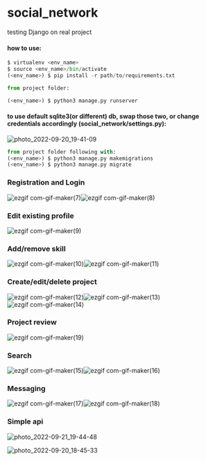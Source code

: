 # social_network
testing Django on real project

#### how to use:
```python
$ virtualenv <env_name>
$ source <env_name>/bin/activate
(<env_name>) $ pip install -r path/to/requirements.txt

from project folder:

(<env_name>) $ python3 manage.py runserver
```

#### to use default sqlite3(or different) db, swap those two, or change credentials accordingly (social_network/settings.py):

![photo_2022-09-20_19-41-09](https://user-images.githubusercontent.com/25802489/191327467-4aac9bf3-c372-4939-9ecb-3fb3d117121d.jpg)

```python
from project folder following with:
(<env_name>) $ python3 manage.py makemigrations
(<env_name>) $ python3 manage.py migrate
```


### Registration and Login

![ezgif com-gif-maker(7)](https://user-images.githubusercontent.com/25802489/191311876-a4e8c9e0-d78a-4cfb-bd8f-cef7d76772ec.gif)![ezgif com-gif-maker(8)](https://user-images.githubusercontent.com/25802489/191311889-d72646a2-0cf8-4418-9046-f606efbf40f3.gif)

### Edit existing profile

![ezgif com-gif-maker(9)](https://user-images.githubusercontent.com/25802489/191312350-eeaaebd3-4144-46a0-8d1e-70f8193f567a.gif)

### Add/remove skill

![ezgif com-gif-maker(10)](https://user-images.githubusercontent.com/25802489/191312889-4809d66e-d203-49b3-a1d3-ff84fc847df6.gif)![ezgif com-gif-maker(11)](https://user-images.githubusercontent.com/25802489/191312895-d9859be5-273c-4508-943d-46538efbcb50.gif)

### Create/edit/delete project

![ezgif com-gif-maker(12)](https://user-images.githubusercontent.com/25802489/191313540-c42883d2-6a24-4571-b845-994829988217.gif)![ezgif com-gif-maker(13)](https://user-images.githubusercontent.com/25802489/191313770-42182b50-d88f-4b67-8c5f-a5d43e86e738.gif)![ezgif com-gif-maker(14)](https://user-images.githubusercontent.com/25802489/191314101-8e3d1a79-338b-4c50-b2e9-0f626fbbb816.gif)

### Project review

![ezgif com-gif-maker(19)](https://user-images.githubusercontent.com/25802489/191316237-2de42cf1-e470-414f-96fe-59413d466469.gif)

### Search

![ezgif com-gif-maker(15)](https://user-images.githubusercontent.com/25802489/191314687-2fe9aa6e-55bf-48b2-8e3a-1ec56ec8bc97.gif)![ezgif com-gif-maker(16)](https://user-images.githubusercontent.com/25802489/191314701-bca463cb-12f8-493b-aab6-beb9dd9ef5b7.gif)

### Messaging

![ezgif com-gif-maker(17)](https://user-images.githubusercontent.com/25802489/191315750-27a1a0f8-3d4f-4c5d-bf46-3bc3bc5e167b.gif)![ezgif com-gif-maker(18)](https://user-images.githubusercontent.com/25802489/191315761-4db0cf24-3963-486d-ba01-b6fd2052ad68.gif)


### Simple api

![photo_2022-09-21_19-44-48](https://user-images.githubusercontent.com/25802489/191574793-80a6c724-b722-452a-8811-f9b21fb4fe8d.jpg)

![photo_2022-09-20_18-45-33](https://user-images.githubusercontent.com/25802489/191316846-9b6ff0a0-819b-4e12-97d7-acbb1122a022.jpg)


